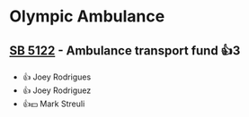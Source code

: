 # Olympic Ambulance

## [SB 5122](/bill/2023-24/sb/5122/) - Ambulance transport fund 👍3  
* 👍 Joey Rodrigues
* 👍 Joey Rodriguez
* 👍💵 Mark Streuli